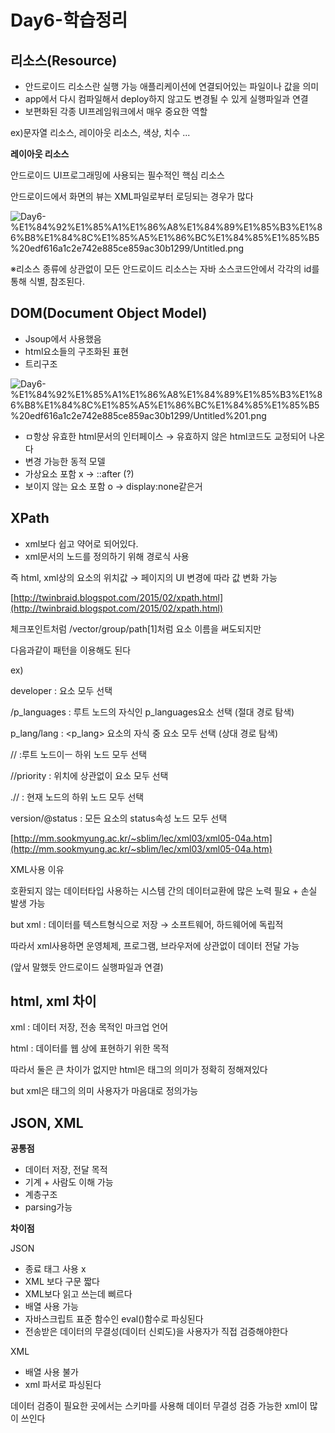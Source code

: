 # Day6-학습정리

## **리소스(Resource)**

- 안드로이드 리소스란 실행 가능 애플리케이션에 연결되어있는 파일이나 값을 의미
- app에서 다시 컴파일해서 deploy하지 않고도 변경될 수 있게 실행파일과 연결
- 보편화된 각종 UI프레임워크에서 매우 중요한 역할

ex)문자열 리소스, 레이아웃 리소스, 색상, 치수 ...

**레이아웃 리소스**

안드로이드 UI프로그래밍에 사용되는 필수적인 핵심 리소스

안드로이드에서 화면의 뷰는 XML파일로부터 로딩되는 경우가 많다

![Day6-%E1%84%92%E1%85%A1%E1%86%A8%E1%84%89%E1%85%B3%E1%86%B8%E1%84%8C%E1%85%A5%E1%86%BC%E1%84%85%E1%85%B5%20edf616a1c2e742e885ce859ac30b1299/Untitled.png](Day6-%E1%84%92%E1%85%A1%E1%86%A8%E1%84%89%E1%85%B3%E1%86%B8%E1%84%8C%E1%85%A5%E1%86%BC%E1%84%85%E1%85%B5%20edf616a1c2e742e885ce859ac30b1299/Untitled.png)

 ※리소스 종류에 상관없이 모든 안드로이드 리소스는 자바 소스코드안에서 각각의 id를 통해 식별, 참조된다.

## **DOM(Document Object Model)**

- Jsoup에서 사용했음
- html요소들의 구조화된 표현
- 트리구조

![Day6-%E1%84%92%E1%85%A1%E1%86%A8%E1%84%89%E1%85%B3%E1%86%B8%E1%84%8C%E1%85%A5%E1%86%BC%E1%84%85%E1%85%B5%20edf616a1c2e742e885ce859ac30b1299/Untitled%201.png](Day6-%E1%84%92%E1%85%A1%E1%86%A8%E1%84%89%E1%85%B3%E1%86%B8%E1%84%8C%E1%85%A5%E1%86%BC%E1%84%85%E1%85%B5%20edf616a1c2e742e885ce859ac30b1299/Untitled%201.png)

- ㅁ항상 유효한 html문서의 인터페이스 → 유효하지 않은 html코드도 교정되어 나온다
- 변경 가능한 동적 모델
- 가상요소 포함 x → ::after (?)
- 보이지 않는 요소 포함 o → display:none같은거

## **XPath**

- xml보다 쉽고 약어로 되어있다.
- xml문서의 노드를 정의하기 위해 경로식 사용

즉 html, xml상의 요소의 위치값 → 페이지의 UI 변경에 따라 값 변화 가능

[http://twinbraid.blogspot.com/2015/02/xpath.html](http://twinbraid.blogspot.com/2015/02/xpath.html)

체크포인트처럼 /vector/group/path[1]처럼 요소 이름을 써도되지만

다음과같이 패턴을 이용해도 된다

ex)

developer        : <developer>요소 모두 선택

/p_languages   : 루트 노드의 자식인 p_languages요소 선택 (절대 경로 탐색)

p_lang/lang : <p_lang> 요소의 자식 중 <lang>요소 모두 선택 (상대 경로 탐색)

//                    :루트 노드이ㅡ 하위 노드 모두 선택

//priority        : 위치에 상관없이 <priority>요소 모두 선택

.//                  : 현재 노드의 하위 노드 모두 선택

version/@status    : 모든 <version>요소의 status속성 노드 모두 선택

[http://mm.sookmyung.ac.kr/~sblim/lec/xml03/xml05-04a.htm](http://mm.sookmyung.ac.kr/~sblim/lec/xml03/xml05-04a.htm)

XML사용 이유

호환되지 않는 데이터타입 사용하는 시스템 간의 데이터교환에 많은 노력 필요 + 손실 발생 가능

but xml : 데이터를 텍스트형식으로 저장 → 소프트웨어, 하드웨어에 독립적

따라서 xml사용하면 운영체제, 프로그램, 브라우저에 상관없이 데이터 전달 가능

(앞서 말했듯 안드로이드 실행파일과 연결)

## **html, xml 차이**

xml : 데이터 저장, 전송 목적인 마크업 언어

html : 데이터를 웹 상에 표현하기 위한 목적

따라서 둘은 큰 차이가 없지만 html은 태그의 의미가 정확히 정해져있다

but xml은 태그의 의미 사용자가 마음대로 정의가능

## **JSON, XM**L

**공통점**

- 데이터 저장, 전달 목적
- 기계 + 사람도 이해 가능
- 계층구조
- parsing가능

**차이점**

JSON

- 종료 태그 사용 x
- XML 보다 구문 짧다
- XML보다 읽고 쓰는데 삐르다
- 배열 사용 가능
- 자바스크립트 표준 함수인 eval()함수로 파싱된다
- 전송받은 데이터의 무결성(데이터 신뢰도)을 사용자가 직접 검증해야한다

XML

- 배열 사용 불가
- xml 파서로 파싱된다

데이터 검증이 필요한 곳에서는 스키마를 사용해 데이터 무결성 검증 가능한 xml이 많이 쓰인다